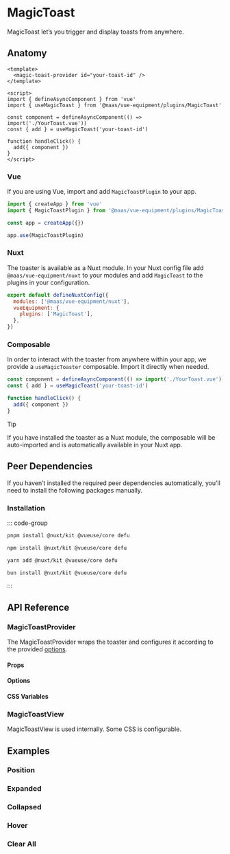 # MagicToast

MagicToast let’s you trigger and display toasts from anywhere.

<component-preview src="./demo/DefaultDemo.vue" />

<!--@include: @/apps/docs/src/content/snippets/overview.md-->

## Anatomy

```vue
<template>
  <magic-toast-provider id="your-toast-id" />
</template>

<script>
import { defineAsyncComponent } from 'vue'
import { useMagicToast } from '@maas/vue-equipment/plugins/MagicToast'

const component = defineAsyncComponent(() => import('./YourToast.vue'))
const { add } = useMagicToast('your-toast-id')

function handleClick() {
  add({ component })
}
</script>
```

<!--@include: @/apps/docs/src/content/snippets/installation.md-->

### Vue

If you are using Vue, import and add `MagicToastPlugin` to your app.

```js
import { createApp } from 'vue'
import { MagicToastPlugin } from '@maas/vue-equipment/plugins/MagicToast'

const app = createApp({})

app.use(MagicToastPlugin)
```

### Nuxt

The toaster is available as a Nuxt module. In your Nuxt config file add `@maas/vue-equipment/nuxt` to your modules and add `MagicToast` to the plugins in your configuration.

```js
export default defineNuxtConfig({
  modules: ['@maas/vue-equipment/nuxt'],
  vueEquipment: {
    plugins: ['MagicToast'],
  },
})
```

### Composable

In order to interact with the toaster from anywhere within your app, we provide a `useMagicToaster` composable. Import it directly when needed.

```js
const component = defineAsyncComponent(() => import('./YourToast.vue'))
const { add } = useMagicToast('your-toast-id')

function handleClick() {
  add({ component })
}
```

> [!TIP]
> If you have installed the toaster as a Nuxt module, the composable will be auto-imported and is automatically available in your Nuxt app.

## Peer Dependencies

If you haven’t installed the required peer dependencies automatically, you’ll need to install the following packages manually.

<ProseTable
  :columns="[
    { label: 'Package'},
  ]"
  :rows="[
    {
      items: [
        {
          label: '[@nuxt/kit](https://www.npmjs.com/package/@nuxt/kit)'
        }
      ]
    },
    {
      items: [
        {
          label: '[@vueuse/core](https://www.npmjs.com/package/@vueuse/core)'
        }
      ]
    },
    {
      items: [
        {
          label: '[defu](https://www.npmjs.com/package/defu)'
        }
      ]
    }
  ]"
/>

### Installation

::: code-group

```sh [pnpm]
pnpm install @nuxt/kit @vueuse/core defu
```

```sh [npm]
npm install @nuxt/kit @vueuse/core defu
```

```sh [yarn]
yarn add @nuxt/kit @vueuse/core defu
```

```sh [bun]
bun install @nuxt/kit @vueuse/core defu
```

:::

## API Reference

### MagicToastProvider

The MagicToastProvider wraps the toaster and configures it according to the provided [options](#options).

#### Props

<ProseTable 
  :columns="[
    { label: 'Prop' },
    { label: 'Type' },
    { label: 'Required' }
  ]"
  :rows="[
    {
      items: [
        {
          label: 'id',
          description: 'Providing an id is required. Can either be a string or a ref.'
        },
        {
          label: 'MaybeRef\<string\>',
          escape: true
        },
        {
          label: 'true'
        }
      ]
    },
    {
      items: [
        {
          label: 'options',
          description: 'Refer to the [options table](#options) for details.'
        },
        {
          label: 'MagicMenuOptions'
        },
        {
          label: 'false'
        }
      ]
    },
  ]"
/>

#### Options

<ProseTable 
  :columns="[
    { label: 'Option' },
    { label: 'Type' },
    { label: 'Default' }
  ]"
  :rows="[
    {
      items: [
        { 
          label: 'debug',
          description: 'Set to true to get visual feedback on positioning.'
        },
        { label: 'boolean' },
        { label: 'false' }
      ]
    },
    {
      items: [
        { 
          label: 'position',
          description: 'Set the toaster’s position relative to the viewport.'
        },
        { label: 'Position' },
        { label: 'bottom' }
      ]
    },
    {
      items: [
        { 
          label: 'duration',
          description: 'Duration in milliseconds before the toast auto-dismisses. Set to 0 to disable.'
        },
        { label: 'number' },
        { label: '0' }
      ]
    },
    {
      items: [
        {
          label: 'scrollLock',
          description: 'Lock body scroll when dragging a toast.'
        },
        { label: 'boolean | object' },
        { label: 'object' }
      ]
    },
    {
      items: [
        {
          label: 'scrollLock.padding',
          description: 'Locking the body scroll hides any permanently visible scrollbar. Adding a padding to fixed elements prevents them from shifting in this case.'
        },
        { label: 'boolean' },
        { label: 'true' }
      ]
    },
    {
      items: [
        {
          label: 'teleport.target',
          description: 'Specify the teleport target.'
        },
        { label: 'string' },
        { label: 'body' }
      ]
    },
    {
      items: [
        {
          label: 'teleport.disabled',
          description: 'Disable teleporting the toast completely.'
        },
        { label: 'boolean' },
        { label: 'false' }
      ]
    },
    {
      items: [
        {
          label: 'transition',
          description: 'Set the transition name for the toast.'
        },
        { label: 'string' },
        { label: 'magic-toast' }
      ]
    },
    {
      items: [
        {
          label: 'layout.expand',
          description: 'Configure wether the toasts should expand on click, hover or not at all.'
        },
        { 
          label: 'string | false',
          description: 'false | \'hover\' | \'click\''
        },
        { label: 'click' }
      ]
    },
    {
      items: [
        {
          label: 'layout.max',
          description: 'Maximum number of toasts to show at once.'
        },
        { label: 'number' },
        { label: '3' }
      ]
    },
    {
      items: [
        {
          label: 'animation.snap.duration',
          description: 'Configure the toast’s snap animation duration.'
        },
        { label: 'number' },
        { label: '300' }
      ]
    },
    {
      items: [
        {
          label: 'animation.snap.easing',
          description: 'Configure the toast’s snap animation easing function.'
        },
        { 
          label: 'function',
          description: '(t: number) => number'
        },
        { label: '—' }
      ]
    },
    {
      items: [
        {
          label: 'initial.expanded',
          description: 'Whether toasts should be expanded initially.'
        },
        { label: 'boolean' },
        { label: 'false' }
      ]
    },
    {
      items: [
        {
          label: 'threshold.lock',
          description: 'Configure the dragged distance before the toaster prevents other touch interactions.'
        },
        { label: 'number' },
        { label: '8' }
      ]
    },
    {
      items: [
        {
          label: 'threshold.distance',
          ddescription: 'Configure the dragged distance before the toast snaps.'
        },
        { label: 'number' },
        { label: '32' }
      ]
    },
    {
      items: [
        {
          label: 'threshold.momentum',
          description: 'Configure the momentum from when the toast snaps.'
        },
        { label: 'number' },
        { label: '1' }
      ]
    }
  ]"
/>

#### CSS Variables

<ProseTable
  :columns="[
    { label: 'Variable' },
    { label: 'Default' }
  ]"
  :rows="[
    {
      items: [
        { label: '--magic-toast-padding-y' },
        { label: '1rem' }
      ]
    },
    {
      items: [
        { label: '--magic-toast-padding-x' },
        { label: '1rem' }
      ]
    },
    {
      items: [
        { label: '--magic-toast-gap' },
        { label: '0.75rem' }
      ]
    },
    {
      items: [
        { label: '--magic-toast-animation-duration' },
        { label: '175ms' }
      ]
    },
    {
      items: [
        { label: '--magic-toast-scale-factor' },
        { label: '0.05' }
      ]
    },
    {
      items: [
        { label: '--magic-toast-overlap-y' },
        { label: '1rem' }
      ]
    },
    {
      items: [
        { label: '--magic-toast-position' },
        { label: 'fixed' }
      ]
    },
    {
      items: [
        { label: '--magic-toast-inset' },
        { label: '0' }
      ]
    },
    {
      items: [
        { label: '--magic-toast-width' },
        { label: '100%' }
      ]
    },
    {
      items: [
        { label: '--magic-toast-height' },
        { label: '100%' }
      ]
    },
    {
      items: [
        { label: '--magic-toast-z-index' },
        { label: '999' }
      ]
    }
  ]"
/>

### MagicToastView

MagicToastView is used internally. Some CSS is configurable.

<ProseTable
  :columns="[
    { label: 'Variable' },
    { label: 'Default' }
  ]"
  :rows="[
    {
      items: [
        { label: '--magic-toast-view-transition' },
        { label: 'all var(--magic-toast-animation-duration) var(--ease-in-out)' }
      ]
    },
    {
      items: [
        { label: '--magic-toast-view-cursor' },
        { label: 'grab' }
      ]
    },
    {
      items: [
        { label: '--magic-toast-view-cursor-dragging' },
        { label: 'grabbing' }
      ]
    }
  ]"
/>

## Examples

### Position

<component-preview src="./demo/PositionDemo.vue" />

### Expanded

<component-preview src="./demo/ExpandedDemo.vue" />

### Collapsed

<component-preview src="./demo/CollapsedDemo.vue" />

### Hover

<component-preview src="./demo/HoverDemo.vue" />

### Clear All

<component-preview src="./demo/ClearAllDemo.vue" />

